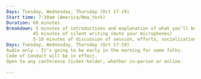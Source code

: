```yaml
---
Days: Tuesday, Wednesday, Thursday (Oct 17-19)
Start time: 7:30am (America/New_York)
Duration: 60 minutes
Breakdown: 5 minutes of introductions and explanation of what you’ll be writing.
          45 minutes of silent writing (mute your microphones)
          5-10 minutes of discussion of session, efforts, socialization.
Days: Tuesday, Wednesday, Thursday (Oct 17-19)
Audio only - It’s going to be early in the morning for some folks.
Code of Conduct will be in effect.
Open to any conference ticket-holder, whether in-person or online.

---
```

